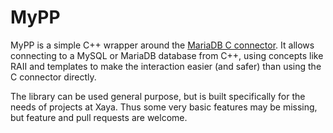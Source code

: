 # MyPP

MyPP is a simple C++ wrapper around the
[MariaDB C connector](https://mariadb.com/kb/en/mariadb-connector-c/).  It
allows connecting to a MySQL or MariaDB database from C++, using concepts
like RAII and templates to make the interaction easier (and safer) than
using the C connector directly.

The library can be used general purpose, but is built specifically
for the needs of projects at Xaya.  Thus some very basic features may be
missing, but feature and pull requests are welcome.

